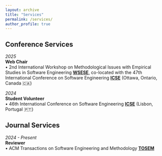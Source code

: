 ```yaml
---
layout: archive
title: "Services"
permalink: /services/
author_profile: true
---
```

<!-- 
{% include base_path %}

{% for post in site.services reversed %}
  {% include archive-single.html  %}
{% endfor %} -->



## Conference Services

_2025<br/>_
**Web Chair**<br/>
• 2nd International Workshop on Methodological Issues with Empirical Studies in Software Engineering [**WSESE**](https://conf.researchr.org/home/icse-2025/wsese-2025), co-located with the 47th International Conference on Software Engineering [**ICSE**](https://conf.researchr.org/home/icse-2025) (Ottawa, Ontario, Canada 🇨🇦)<br/>

_2024<br/>_
**Student Volunteer**<br/>
• 46th International Conference on Software Engineering [**ICSE**](https://conf.researchr.org/home/icse-2024) (Lisbon, Portugal 🇵🇹)<br/>
  


## Journal Services

_2024 - Present<br/>_
**Reviewer**<br/>
• ACM Transactions on Software Engineering and Methodology [**TOSEM**](https://dl.acm.org/journal/tosem)<br/>

